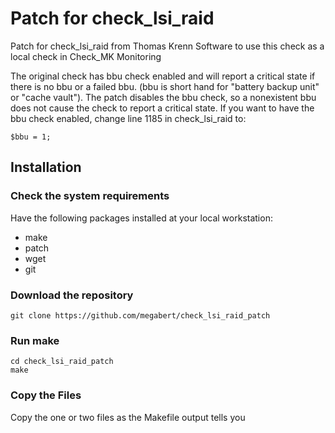 # Patch for check_lsi_raid

Patch for check_lsi_raid from Thomas Krenn Software
to use this check as a local check in Check_MK Monitoring

The original check has bbu check enabled and will report
a critical state if there is no bbu or a failed bbu. (bbu is 
short hand for "battery backup unit" or "cache vault"). The
patch disables the bbu check, so a nonexistent bbu does not
cause the check to report a critical state. If you want to have
the bbu check enabled, change line 1185 in check_lsi_raid
to:

    $bbu = 1;


## Installation

### Check the system requirements

Have the following packages installed at your local workstation:

* make
* patch
* wget
* git

### Download the repository

    git clone https://github.com/megabert/check_lsi_raid_patch

### Run make

    cd check_lsi_raid_patch
    make

### Copy the Files

Copy the one or two files as the Makefile output tells you

